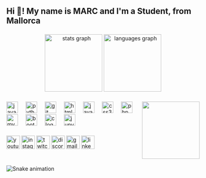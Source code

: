 <h2 align="left">Hi 👋! My name is MARC and I'm a Student, from Mallorca</h2>

###

<div align="center">
  <img src="https://github-readme-stats.vercel.app/api?username=mrcl29&hide_title=false&hide_rank=false&show_icons=true&include_all_commits=true&count_private=true&disable_animations=false&theme=dracula&locale=en&hide_border=false" height="150" alt="stats graph"  />
  <img src="https://github-readme-stats.vercel.app/api/top-langs?username=mrcl29&locale=en&hide_title=false&layout=compact&card_width=320&langs_count=5&theme=dracula&hide_border=false" height="150" alt="languages graph"  />
</div>

###

<img align="right" height="150" src="https://media.tenor.com/WWt-bBPOct0AAAAj/cyberkongz-kongz.gif"  />

###

<div align="left">
<img src="https://cdn.jsdelivr.net/gh/devicons/devicon/icons/java/java-original.svg" height="30" alt="java logo" /> 
  <img width="12" /> 
  <img src="https://cdn.jsdelivr.net/gh/devicons/devicon/icons/python/python-original.svg" height="30" alt="python logo" /> 
  <img width="12" /> 
  <img src="https://cdn.jsdelivr.net/gh/devicons/devicon/icons/git/git-original.svg" height="30" alt="git logo" /> 
  <img width="12" /> 
  <img src="https://cdn.jsdelivr.net/gh/devicons/devicon/icons/html5/html5-original.svg" height="30" alt="html5 logo" /> 
  <img width="12" />
  <img src="https://cdn.jsdelivr.net/gh/devicons/devicon/icons/javascript/javascript-original.svg" height="30" alt="javascript logo" /> 
  <img width="12" /> 
  <img src="https://cdn.jsdelivr.net/gh/devicons/devicon/icons/css3/css3-original.svg" height="30" alt="css3 logo" /> 
  <img width="12" />
  <img src="https://cdn.jsdelivr.net/gh/devicons/devicon/icons/php/php-original.svg" height="30" alt="php logo" />
  <img width="12" /> 
  <img src="https://cdn.jsdelivr.net/gh/devicons/devicon/icons/mysql/mysql-original.svg" height="30" alt="mysql logo" /> 
  <img width="12" /> 
  <img src="https://cdn.jsdelivr.net/gh/devicons/devicon/icons/bootstrap/bootstrap-original.svg" height="30" alt="bootstrap logo" />
  <img width="12" /> 
  <img src="https://cdn.jsdelivr.net/gh/devicons/devicon/icons/c/c-original.svg" height="30" alt="c logo" /> 
  <img width="12" /> 
  <img src="https://cdn.jsdelivr.net/gh/devicons/devicon/icons/jupyter/jupyter-original.svg" height="30" alt="jupyter logo" />
</div>

###

<div align="left">
  <img src="https://img.shields.io/static/v1?message=Youtube&logo=youtube&label=&color=FF0000&logoColor=white&labelColor=&style=for-the-badge" height="35" alt="youtube logo"  />
  <img src="https://img.shields.io/static/v1?message=Instagram&logo=instagram&label=&color=E4405F&logoColor=white&labelColor=&style=for-the-badge" height="35" alt="instagram logo"  />
  <img src="https://img.shields.io/static/v1?message=Twitch&logo=twitch&label=&color=9146FF&logoColor=white&labelColor=&style=for-the-badge" height="35" alt="twitch logo"  />
  <img src="https://img.shields.io/static/v1?message=Discord&logo=discord&label=&color=7289DA&logoColor=white&labelColor=&style=for-the-badge" height="35" alt="discord logo"  />
  <img src="https://img.shields.io/static/v1?message=Gmail&logo=gmail&label=&color=D14836&logoColor=white&labelColor=&style=for-the-badge" height="35" alt="gmail logo"  />
  <img src="https://img.shields.io/static/v1?message=LinkedIn&logo=linkedin&label=&color=0077B5&logoColor=white&labelColor=&style=for-the-badge" height="35" alt="linkedin logo"  />
</div>

###

<br clear="both">

<img src="https://github.com/mrcl29/mrcl/tree/999d5a212491f78777c443245a5ad4625045d75b/.github/workflows/snake.yml" alt="Snake animation" />

###
